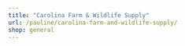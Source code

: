 ```yaml
---
title: "Carolina Farm & Wildlife Supply"
url: /pauline/carolina-farm-and-wildlife-supply/
shop: general
---
```

